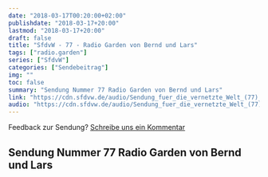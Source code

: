 ```yaml
---
date: "2018-03-17T00:20:00+02:00"
publishdate: "2018-03-17+20:00"
lastmod: "2018-03-17+20:00"
draft: false
title: "SfdvW - 77 - Radio Garden von Bernd und Lars"
tags: ["radio.garden"]
series: ["SfdvW"]
categories: ["Sendebeitrag"]
img: ""
toc: false
summary: "Sendung Nummer 77 Radio Garden von Bernd und Lars"
link: "https://cdn.sfdvw.de/audio/Sendung_fuer_die_vernetzte_Welt_(77)_2018_03_17_Radio_Garden_von_Bernd_und_Lars.mp3"
audio: "https://cdn.sfdvw.de/audio/Sendung_fuer_die_vernetzte_Welt_(77)_2018_03_17_Radio_Garden_von_Bernd_und_Lars.mp3"
---
```


<div align="center" id="example"></div>
<script src="https://cdn.podlove.org/web-player/embed.js"></script>

Feedback zur Sendung?
[Schreibe uns ein Kommentar](mailto:SfdvW@radiocorax.de)

## Sendung Nummer 77 Radio Garden von Bernd und Lars


<script>
  podlovePlayer('#example', '/blog/sfdvw77.json');
</script>
